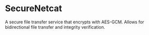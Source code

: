 # SecureNetcat
A secure file transfer service that encrypts with AES-GCM. Allows for bidirectional file transfer and integrity verification.
